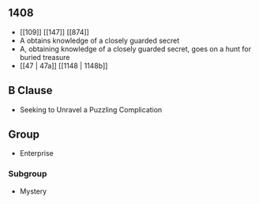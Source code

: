 ## 1408
- [[109]] [[147]] [[874]] 
- A obtains knowledge of a closely guarded secret
- A, obtaining knowledge of a closely guarded secret, goes on a hunt for buried treasure
- [[47 | 47a]] [[1148 | 1148b]] 

## B Clause
- Seeking to Unravel a Puzzling Complication

## Group
- Enterprise

### Subgroup
- Mystery

